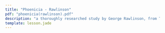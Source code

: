 ```yaml
---
title: "Phoenicia - Rawlinson"
pdf: "phoenicia(rawlinson).pdf"
description: "a thoroughly researched study by George Rawlinson, from The Seven Great Monarchies of the Ancient Eastern World."
template: lesson.jade
---
```

